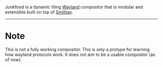 Junkfood is a dynamic tiling [Wayland](https://github.com/Smithay/smithay) compositor that is modular and extensible built on top of [Smithay](https://github.com/Smithay/smithay).

---

# Note

This is not a fully working compositor. This is only a protype for learning how wayland protocols work. It does not aim to be a usable compositor (as of now).
